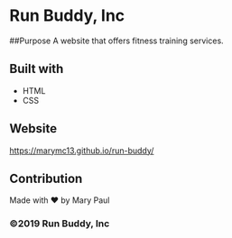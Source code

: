 # Run Buddy, Inc


##Purpose
A website that offers fitness training services.



## Built with

* HTML
* CSS

## Website

https://marymc13.github.io/run-buddy/


## Contribution
Made with ❤️ by Mary Paul

### ©️2019 Run Buddy, Inc
